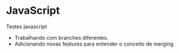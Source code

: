 # JavaScript
Testes javascript
- Trabalhando com branches diferentes.
- Adicionando novas features para entender o conceito de merging 
